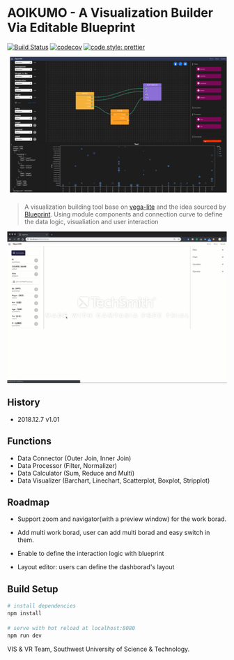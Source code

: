# AOIKUMO - A Visualization Builder Via Editable Blueprint 

[![Build Status](https://travis-ci.org/vega/vega-lite.svg?branch=master)](https://travis-ci.org/vega/vega-lite)
[![codecov](https://codecov.io/gh/vega/vega-lite/branch/master/graph/badge.svg)](https://codecov.io/gh/vega/vega-lite)
[![code style: prettier](https://img.shields.io/badge/code_style-prettier-ff69b4.svg?style=rounded)](https://github.com/prettier/prettier)

![Teaser](preview1.png)

> A visualization building tool base on [vega-lite](https://vega.github.io/vega-lite/) and the idea sourced by [Blueprint](https://docs.unrealengine.com/en-us/Engine/Blueprints/GettingStarted). Using module components and connection curve to define the data logic, visualiation and user interaction

![Demo](demo.gif)

## History

- 2018.12.7 v1.01

## Functions

- Data Connector (Outer Join, Inner Join)
- Data Processor (Filter, Normalizer)
- Data Calculator (Sum, Reduce and Multi)
- Data Visualizer (Barchart, Linechart, Scatterplot, Boxplot, Stripplot)

## Roadmap

- Support zoom and navigator(with a preview window) for the work borad.

- Add multi work borad, user can add multi borad and easy switch in them.

- Enable to define the interaction logic with blueprint

- Layout editor: users can define the dashborad's layout

## Build Setup
``` bash
# install dependencies
npm install

# serve with hot reload at localhost:8080
npm run dev
```

VIS & VR Team, Southwest University of Science & Technology. 
